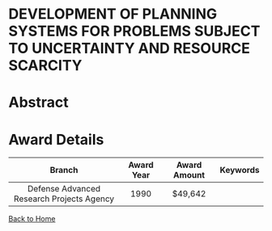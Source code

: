 
DEVELOPMENT OF PLANNING SYSTEMS FOR PROBLEMS SUBJECT TO UNCERTAINTY AND RESOURCE SCARCITY
=========================================================================================

# Abstract


  

# Award Details

|Branch|Award Year|Award Amount|Keywords|
| :---: | :---: | :---: | :---: |
|Defense Advanced Research Projects Agency|1990|$49,642||
  
  


[Back to Home](https://github.com/chrischow/dod_sbir_awards/Reports/JT/#137)